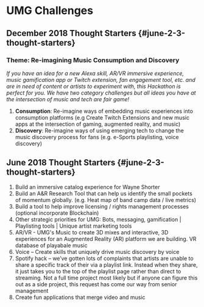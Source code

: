# UMG Challenges

## **December 2018 Thought Starters** {#june-2-3-thought-starters}

### **Theme**: Re-imagining Music Consumption and Discovery

_If you have an idea for a new Alexa skill, AR/VR immersive experience, music gamification app or Twitch extension, fan engagement tool, etc. and are in need of content or artists to experiment with, this Hackathon is perfect for you. We have two category challenges but all ideas you have at the intersection of music and tech are fair game!_  

1. **Consumption**: Re-imagine ways of embedding music experiences into consumption platforms \(e.g Create Twitch Extensions and new music apps at the intersection of gaming, augmented reality, and music\)
2. **Discovery**: Re-imagine ways of using emerging tech to change the music discovery process for fans \(e.g. e-Sports playlisting, voice discovery\)





##  **June 2018 Thought Starters** {#june-2-3-thought-starters}

1. Build an immersive catalog experience for Wayne Shorter
2. Build an A&R Research Tool that can help us identify the small pockets of momentum globally. \(e.g. Heat map of band camp data / live metrics\)
3. Build a tool to help improve licensing / rights management processes \(optional incorporate Blockchain\)
4. Other strategic priorities for UMG: Bots, messaging, gamification \| Playlisting tools \| Unique artist marketing tools
5. AR/VR - UMG's Music to create 3D mixes and interactive, 3D experiences for an Augmented Reality \(AR\) platform we are building. VR database of playabale music
6. Voice – Create skills that uniquely drive music discovery by voice
7. Spotify hack – we’ve gotten lots of complaints that artists are unable to share a specific track of their via a playlist link. Instead when they share, it just takes you to the top of the playlist page rather than direct to streaming. Not a full time project most likely but if anyone can figure this out as a side project, this request has come our way from senior management
8. Create fun applications that merge video and music

